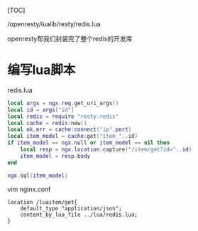 [TOC]

/openresty/lualib/resty/redis.lua

openresty帮我们封装完了整个redis的开发库

# 编写lua脚本
redis.lua
```lua
local args = ngx.req.get_uri_args()
local id = args["id"]
local redis = require "resty.redis"
local cache = redis:new()
local ok,err = cache:connect("ip",port)
local item_model = cache:get("item_"..id)
if item_model == ngx.null or item_model == nil then
    local resp = ngx.location.capture("/item/get?id="..id)
    item_model = resp.body
end

ngx.sql(item_model)
```
vim nginx.conf
```
location /luaitem/get{
    default_type "application/json";
    content_by_lua_file ../lua/redis.lua;
}
```